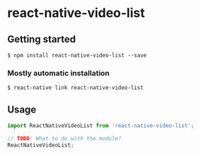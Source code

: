 # react-native-video-list

## Getting started

`$ npm install react-native-video-list --save`

### Mostly automatic installation

`$ react-native link react-native-video-list`

## Usage
```javascript
import ReactNativeVideoList from 'react-native-video-list';

// TODO: What to do with the module?
ReactNativeVideoList;
```
